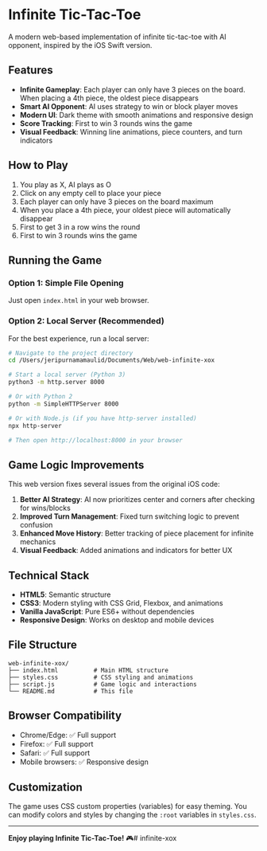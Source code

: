 # Infinite Tic-Tac-Toe

A modern web-based implementation of infinite tic-tac-toe with AI opponent, inspired by the iOS Swift version.

## Features

- **Infinite Gameplay**: Each player can only have 3 pieces on the board. When placing a 4th piece, the oldest piece disappears
- **Smart AI Opponent**: AI uses strategy to win or block player moves
- **Modern UI**: Dark theme with smooth animations and responsive design
- **Score Tracking**: First to win 3 rounds wins the game
- **Visual Feedback**: Winning line animations, piece counters, and turn indicators

## How to Play

1. You play as X, AI plays as O
2. Click on any empty cell to place your piece
3. Each player can only have 3 pieces on the board maximum
4. When you place a 4th piece, your oldest piece will automatically disappear
5. First to get 3 in a row wins the round
6. First to win 3 rounds wins the game

## Running the Game

### Option 1: Simple File Opening
Just open `index.html` in your web browser.

### Option 2: Local Server (Recommended)
For the best experience, run a local server:

```bash
# Navigate to the project directory
cd /Users/jeripurnamamaulid/Documents/Web/web-infinite-xox

# Start a local server (Python 3)
python3 -m http.server 8000

# Or with Python 2
python -m SimpleHTTPServer 8000

# Or with Node.js (if you have http-server installed)
npx http-server

# Then open http://localhost:8000 in your browser
```

## Game Logic Improvements

This web version fixes several issues from the original iOS code:

1. **Better AI Strategy**: AI now prioritizes center and corners after checking for wins/blocks
2. **Improved Turn Management**: Fixed turn switching logic to prevent confusion
3. **Enhanced Move History**: Better tracking of piece placement for infinite mechanics
4. **Visual Feedback**: Added animations and indicators for better UX

## Technical Stack

- **HTML5**: Semantic structure
- **CSS3**: Modern styling with CSS Grid, Flexbox, and animations
- **Vanilla JavaScript**: Pure ES6+ without dependencies
- **Responsive Design**: Works on desktop and mobile devices

## File Structure

```
web-infinite-xox/
├── index.html          # Main HTML structure
├── styles.css          # CSS styling and animations
├── script.js           # Game logic and interactions
└── README.md           # This file
```

## Browser Compatibility

- Chrome/Edge: ✅ Full support
- Firefox: ✅ Full support
- Safari: ✅ Full support
- Mobile browsers: ✅ Responsive design

## Customization

The game uses CSS custom properties (variables) for easy theming. You can modify colors and styles by changing the `:root` variables in `styles.css`.

---

**Enjoy playing Infinite Tic-Tac-Toe!** 🎮# infinite-xox
